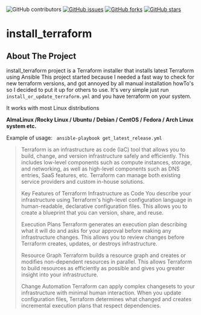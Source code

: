 <!--
repo name: install_terraform
description: install_terraform project is a Terraform installer that installs latest Terraform using Ansible
This project started because I needed a fast way to check for new terraform versions, and got annoyed by all manual installation howTo's
so I decided to put it up for others to use.
It's very simple just run <code>install_or_update_terraform.yml</code> and you have terraform on your system. 
github name:  install_terraform
link: LINK
email: example@email.com
-->
![GitHub contributors](https://img.shields.io/github/contributors/J-SirL/install_terraform?logo=contributors&style=for-the-badge)
[![GitHub issues](https://img.shields.io/github/issues/J-SirL/install_terraform?logo=issues&style=for-the-badge)](https://github.com/J-SirL/install_terraform/issues)
[![GitHub forks](https://img.shields.io/github/forks/J-SirL/install_terraform?logo=forks&style=for-the-badge)](https://github.com/J-SirL/install_terraform/network)
[![GitHub stars](https://img.shields.io/github/stars/J-SirL/install_terraform?logo=stars&style=for-the-badge)](https://github.com/J-SirL/install_terraform/stargazers)
# install\_terraform

<!-- ABOUT THE PROJECT -->
## About The Project
install_terraform project is a Terraform installer that installs latest Terraform using Ansible
This project started because I needed a fast way to check for new terraform versions, and got annoyed by all manual installation howTo's
so I decided to put it up for others to use.
It's very simple just run <code>install_or_update_terraform.yml</code> and you have terraform on your system. 

It works with most Linux distributions

**AlmaLinux /Rocky Linux / Ubuntu / Debian / CentOS / Fedora / Arch Linux system etc.**

Example of usage:
<code>
ansible-playbook get_latest_release.yml
</code>


> Terraform is an infrastructure as code (IaC) tool that allows you to build, change, and version infrastructure safely and efficiently. This includes low-level components such as compute instances, storage, and networking, as well as high-level components such as DNS entries, SaaS features, etc. Terraform can manage both existing service providers and custom in-house solutions.
> 
> Key Features of Terraform
> Infrastructure as Code
> You describe your infrastructure using Terraform's high-level configuration language in human-readable, declarative configuration files. This allows you to create a blueprint that you can version, share, and reuse.
> 
> Execution Plans
> Terraform generates an execution plan describing what it will do and asks for your approval before making any infrastructure changes. This allows you to review changes before Terraform creates, updates, or destroys infrastructure.
> 
> Resource Graph
> Terraform builds a resource graph and creates or modifies non-dependent resources in parallel. This allows Terraform to build resources as efficiently as possible and gives you greater insight into your infrastructure.
> 
> Change Automation
> Terraform can apply complex changesets to your infrastructure with minimal human interaction. When you update configuration files, Terraform determines what changed and creates incremental execution plans that respect dependencies.



